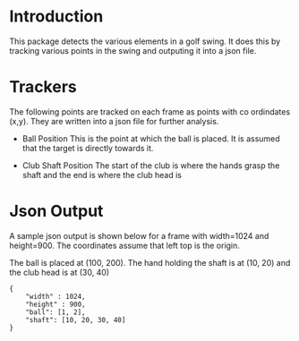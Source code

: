 Introduction
==============
This package detects the various elements in a golf swing. It does this by tracking various points in the swing and outputing it into a json file.

Trackers
============
The following points are tracked on each frame as points with co ordindates (x,y).
They are written into a json file for further analysis.

* Ball Position
  This is the point at which the ball is placed. It is assumed that the target is directly towards it.


* Club Shaft Position
  The start of the club is where the hands grasp the shaft and the end is where the club head is

Json Output
=============
A sample json output is shown below for a frame with width=1024 and height=900. The coordinates assume that left top is the origin.

The ball is placed at (100, 200). The hand holding the shaft is at (10, 20) and the club head is at (30, 40)
```commandline
{
    "width" : 1024,
    "height" : 900,
	"ball": [1, 2],
	"shaft": [10, 20, 30, 40]
}
```

   